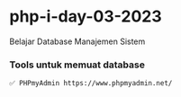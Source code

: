 # php-i-day-03-2023
Belajar Database Manajemen Sistem 

### Tools untuk memuat database
    ✅ PHPmyAdmin https://www.phpmyadmin.net/
